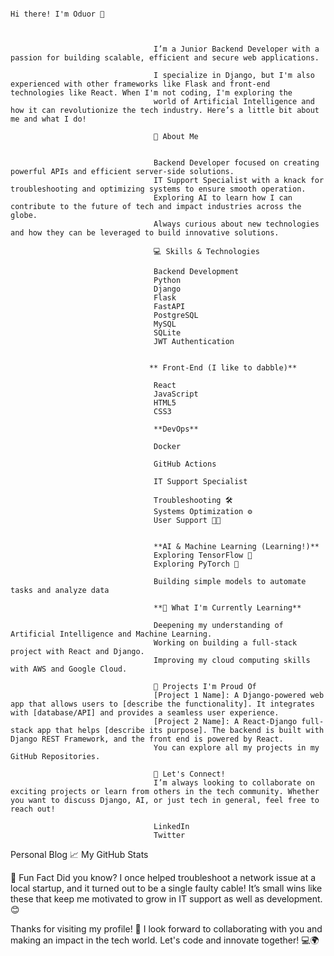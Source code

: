                                                                                                    Hi there! I'm Oduor 👋


                                                                                                   
                                    I’m a Junior Backend Developer with a passion for building scalable, efficient and secure web applications.
                      
                                    I specialize in Django, but I'm also experienced with other frameworks like Flask and front-end technologies like React. When I'm not coding, I'm exploring the 
                                    world of Artificial Intelligence and how it can revolutionize the tech industry. Here’s a little bit about me and what I do!

                                    🚀 About Me

                                    
                                    Backend Developer focused on creating powerful APIs and efficient server-side solutions.
                                    IT Support Specialist with a knack for troubleshooting and optimizing systems to ensure smooth operation.
                                    Exploring AI to learn how I can contribute to the future of tech and impact industries across the globe.
                                    Always curious about new technologies and how they can be leveraged to build innovative solutions.
                                    
                                    💻 Skills & Technologies
                                    
                                    Backend Development
                                    Python
                                    Django
                                    Flask
                                    FastAPI
                                    PostgreSQL
                                    MySQL
                                    SQLite
                                    JWT Authentication

                                    
                                   ** Front-End (I like to dabble)**
                                    
                                    React
                                    JavaScript
                                    HTML5
                                    CSS3
                                    
                                    **DevOps**
                                    
                                    Docker
                                  
                                    GitHub Actions
                                    
                                    IT Support Specialist
                                  
                                    Troubleshooting 🛠️
                                    Systems Optimization ⚙️
                                    User Support 👩‍💻

                                    
                                    **AI & Machine Learning (Learning!)**
                                    Exploring TensorFlow 🤖
                                    Exploring PyTorch 🧠
                                    
                                    Building simple models to automate tasks and analyze data
                                    
                                    **🌱 What I'm Currently Learning**
                                    
                                    Deepening my understanding of Artificial Intelligence and Machine Learning.
                                    Working on building a full-stack project with React and Django.
                                    Improving my cloud computing skills with AWS and Google Cloud.
                                    
                                    🌟 Projects I'm Proud Of
                                    [Project 1 Name]: A Django-powered web app that allows users to [describe the functionality]. It integrates with [database/API] and provides a seamless user experience.
                                    [Project 2 Name]: A React-Django full-stack app that helps [describe its purpose]. The backend is built with Django REST Framework, and the front end is powered by React.
                                    You can explore all my projects in my GitHub Repositories.
                                    
                                    🤝 Let's Connect!
                                    I’m always looking to collaborate on exciting projects or learn from others in the tech community. Whether you want to discuss Django, AI, or just tech in general, feel free to reach out!
                                    
                                    LinkedIn
                                    Twitter
Personal Blog
📈 My GitHub Stats

💬 Fun Fact
Did you know? I once helped troubleshoot a network issue at a local startup, and it turned out to be a single faulty cable! It’s small wins like these that keep me motivated to grow in IT support as well as development. 😊

Thanks for visiting my profile! 🚀
I look forward to collaborating with you and making an impact in the tech world. Let's code and innovate together! 💻🌍
